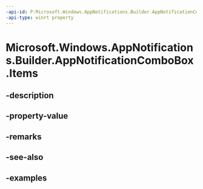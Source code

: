 ```yaml
---
-api-id: P:Microsoft.Windows.AppNotifications.Builder.AppNotificationComboBox.Items
-api-type: winrt property
---
```


# Microsoft.Windows.AppNotifications.Builder.AppNotificationComboBox.Items

<!--
public System.Collections.Generic.IDictionary<string,string> Items { get; set; }
-->


## -description

## -property-value

## -remarks

## -see-also

## -examples



